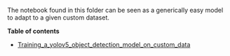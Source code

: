 The notebook found in this folder can be seen as a generically easy model to adapt to a given custom dataset.

**Table of contents**
- [Training_a_yolov5_object_detection_model_on_custom_data](Training_a_yolov5_object_detection_model_on_custom_data.ipynb)
